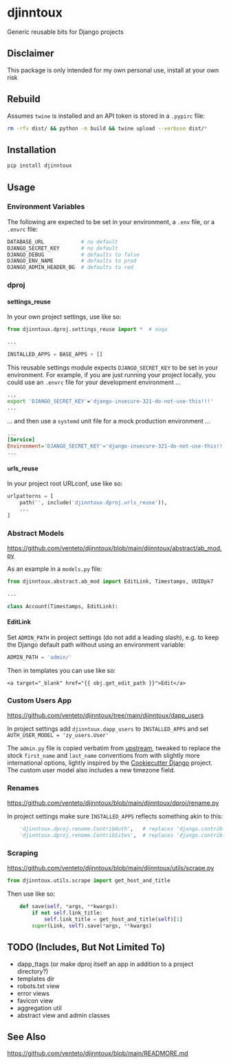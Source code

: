 # djinntoux
Generic reusable bits for Django projects

## Disclaimer
This package is only intended for my own personal use, install at your own risk

## Rebuild
Assumes `twine` is installed and an API token is stored in a `.pypirc` file:

```bash
rm -rfv dist/ && python -m build && twine upload --verbose dist/*
```

## Installation
```bash
pip install djinntoux
```

## Usage

### Environment Variables
The following are expected to be set in your environment, a `.env` file, or a `.envrc` file:
```bash
DATABASE_URL            # no default
DJANGO_SECRET_KEY       # no default
DJANGO_DEBUG            # defaults to false
DJANGO_ENV_NAME         # defaults to prod
DJANGO_ADMIN_HEADER_BG  # defaults to red
```

### dproj

#### settings_reuse
In your own project settings, use like so:
```python
from djinntoux.dproj.settings_reuse import *  # noqa

...

INSTALLED_APPS = BASE_APPS + []
```

This reusable settings module expects `DJANGO_SECRET_KEY` to be set in your environment. For example, if you are just running your project locally, you could use an `.envrc` file for your development environment ...
```bash
...
export 'DJANGO_SECRET_KEY'='django-insecure-321-do-not-use-this!!!'
...
```
... and then use a `systemd` unit file for a mock production environment ...
```ini
...
[Service]
Environment='DJANGO_SECRET_KEY'='django-insecure-321-do-not-use-this!!!'
...
```

#### urls_reuse
In your project root URLconf, use like so:
```python
urlpatterns = [
    path('', include('djinntoux.dproj.urls_reuse')),
    ...
]
```

### Abstract Models
https://github.com/venteto/djinntoux/blob/main/djinntoux/abstract/ab_mod.py

As an example in a `models.py` file:

```python
from djinntoux.abstract.ab_mod import EditLink, Timestamps, UUIDpk7

...

class Account(Timestamps, EditLink):
```

#### EditLink
Set `ADMIN_PATH` in project settings (do not add a leading slash), e.g. to keep the Django default path without using an environment variable:
```python
ADMIN_PATH = 'admin/'
```

Then in templates you can use like so:
```django
<a target="_blank" href="{{ obj.get_edit_path }}">Edit</a>
```

### Custom Users App
https://github.com/venteto/djinntoux/tree/main/djinntoux/dapp_users

In project settings add `djinntoux.dapp_users` to `INSTALLED_APPS` and set `AUTH_USER_MODEL = 'zy_users.User'`

The `admin.py` file is copied verbatim from [upstream](https://github.com/django/django/tree/main/django/contrib/auth), tweaked to replace the stock `first_name` and `last_name` conventions from with slightly more international options, lightly inspired by the [Cookiecutter Django](https://github.com/cookiecutter/cookiecutter-django/blob/master/{{cookiecutter.project_slug}}/{{cookiecutter.project_slug}}/users/models.py#L27) project. The custom user model also includes a new timezone field.

### Renames
https://github.com/venteto/djinntoux/blob/main/djinntoux/dproj/rename.py

In project settings make sure `INSTALLED_APPS` reflects something akin to this:
```python
    'djinntoux.dproj.rename.ContribAuth',   # replaces 'django.contrib.auth',
    'djinntoux.dproj.rename.ContribSites',  # replaces 'django.contrib.sites',
```

### Scraping
https://github.com/venteto/djinntoux/blob/main/djinntoux/utils/scrape.py

```python
from djinntoux.utils.scrape import get_host_and_title
```

Then use like so:
```python
    def save(self, *args, **kwargs):
        if not self.link_title:
            self.link_title = get_host_and_title(self)[1]
        super(Link, self).save(*args, **kwargs)
```

## TODO (Includes, But Not Limited To)
- dapp_ttags (or make dproj itself an app in addition to a project directory?)
- templates dir
- robots.txt view
- error views
- favicon view
- aggregation util
- abstract view and admin classes

## See Also
https://github.com/venteto/djinntoux/blob/main/READMORE.md